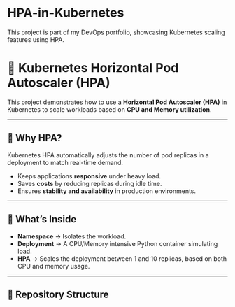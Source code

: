# HPA-in-Kubernetes
This project is part of my DevOps portfolio, showcasing Kubernetes scaling features using HPA.

# 🚀 Kubernetes Horizontal Pod Autoscaler (HPA)

This project demonstrates how to use a **Horizontal Pod Autoscaler (HPA)** in Kubernetes to scale workloads based on **CPU and Memory utilization**.

---

## 📌 Why HPA?
Kubernetes HPA automatically adjusts the number of pod replicas in a deployment to match real-time demand.  
- Keeps applications **responsive** under heavy load.  
- Saves **costs** by reducing replicas during idle time.  
- Ensures **stability and availability** in production environments.  

---

## 🔧 What’s Inside
- **Namespace** → Isolates the workload.  
- **Deployment** → A CPU/Memory intensive Python container simulating load.  
- **HPA** → Scales the deployment between 1 and 10 replicas, based on both CPU and memory usage.

---

## 📂 Repository Structure
